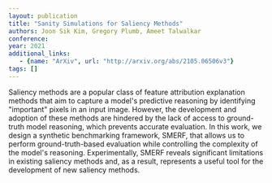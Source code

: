 ```yaml
---
layout: publication
title: "Sanity Simulations for Saliency Methods"
authors: Joon Sik Kim, Gregory Plumb, Ameet Talwalkar
conference: 
year: 2021
additional_links: 
   - {name: "ArXiv", url: "http://arxiv.org/abs/2105.06506v3"}
tags: []
---
```

Saliency methods are a popular class of feature attribution explanation
methods that aim to capture a model's predictive reasoning by identifying
"important" pixels in an input image. However, the development and adoption of
these methods are hindered by the lack of access to ground-truth model
reasoning, which prevents accurate evaluation. In this work, we design a
synthetic benchmarking framework, SMERF, that allows us to perform
ground-truth-based evaluation while controlling the complexity of the model's
reasoning. Experimentally, SMERF reveals significant limitations in existing
saliency methods and, as a result, represents a useful tool for the development
of new saliency methods.